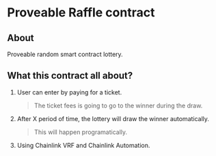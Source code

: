# Proveable Raffle contract

## About
Proveable random smart contract lottery.

## What this contract all about?
1. User can enter by paying for a ticket.
   > The ticket fees is going to go to the winner during the draw.
2. After X period of time, the lottery will draw the winner automatically.
   > This will happen programatically.
3. Using Chainlink VRF and Chainlink Automation.
